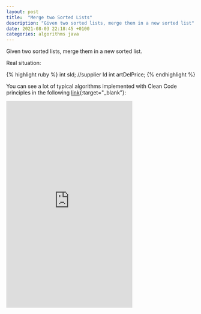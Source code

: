 ```yaml
---
layout: post
title:  "Merge two Sorted Lists"
description: "Given two sorted lists, merge them in a new sorted list"
date: 2021-08-03 22:18:45 +0100
categories: algorithms java
---
```

Given two sorted lists, merge them in a new sorted list. 

Real situation:

{% highlight ruby %}
int sId; //supplier Id
int artDelPrice;
{% endhighlight %}



You can see a lot of typical algorithms implemented with Clean Code principles in the following [link](https://amzn.to/3kTn02B){:target="_blank"}:

<iframe type="text/html" width="336" height="550" frameborder="0" allowfullscreen style="max-width:100%" src="https://lesen.amazon.de/kp/card?asin=B086JCK6C4&preview=inline&linkCode=kpe&ref_=cm_sw_r_kb_dp_f2H6Fb7NENATK&tag=codersite20-20" ></iframe>
